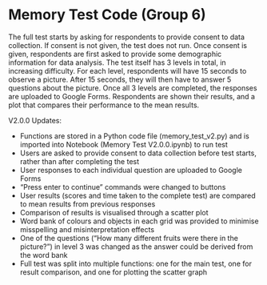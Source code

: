 # Memory Test Code (Group 6)

The full test starts by asking for respondents to provide consent to data collection.
If consent is not given, the test does not run. 
Once consent is given, respondents are first asked to provide some demographic information for data analysis.
The test itself has 3 levels in total, in increasing difficulty.
For each level, respondents will have 15 seconds to observe a picture.
After 15 seconds, they will then have to answer 5 questions about the picture.
Once all 3 levels are completed, the responses are uploaded to Google Forms.
Respondents are shown their results, and a plot that compares their performance to the mean results.

V2.0.0 Updates:
- Functions are stored in a Python code file (memory_test_v2.py) and is imported into Notebook (Memory Test V2.0.0.ipynb) to run test
- Users are asked to provide consent to data collection before test starts, rather than after completing the test
- User responses to each individual question are uploaded to Google Forms
- “Press enter to continue” commands were changed to buttons
- User results (scores and time taken to the complete test) are compared to mean results from previous responses
- Comparison of results is visualised through a scatter plot
- Word bank of colours and objects in each grid was provided to minimise misspelling and misinterpretation effects
- One of the questions (“How many different fruits were there in the picture?”) in level 3 was changed as the answer could be derived from the word bank
- Full test was split into multiple functions: one for the main test, one for result comparison, and one for plotting the scatter graph
